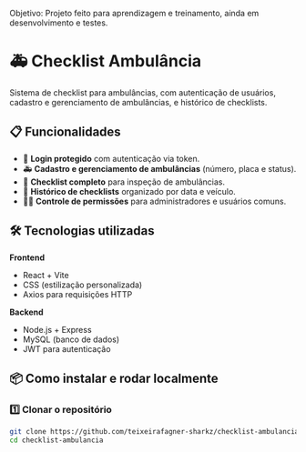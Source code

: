 Objetivo: Projeto feito para aprendizagem e treinamento, ainda em desenvolvimento e testes.

# 🚑 Checklist Ambulância

Sistema de checklist para ambulâncias, com autenticação de usuários, cadastro e gerenciamento de ambulâncias, e histórico de checklists.

## 📋 Funcionalidades
- 🔐 **Login protegido** com autenticação via token.
- 🚑 **Cadastro e gerenciamento de ambulâncias** (número, placa e status).
- 📝 **Checklist completo** para inspeção de ambulâncias.
- 📜 **Histórico de checklists** organizado por data e veículo.
- 👨‍💻 **Controle de permissões** para administradores e usuários comuns.

## 🛠 Tecnologias utilizadas
**Frontend**
- React + Vite
- CSS (estilização personalizada)
- Axios para requisições HTTP

**Backend**
- Node.js + Express
- MySQL (banco de dados)
- JWT para autenticação

## 📦 Como instalar e rodar localmente

### 1️⃣ Clonar o repositório
```bash
git clone https://github.com/teixeirafagner-sharkz/checklist-ambulancia.git
cd checklist-ambulancia
